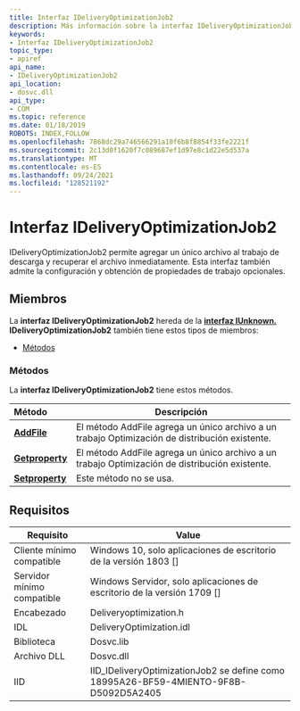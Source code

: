 ```yaml
---
title: Interfaz IDeliveryOptimizationJob2
description: Más información sobre la interfaz IDeliveryOptimizationJob2
keywords:
- Interfaz IDeliveryOptimizationJob2
topic_type:
- apiref
api_name:
- IDeliveryOptimizationJob2
api_location:
- dosvc.dll
api_type:
- COM
ms.topic: reference
ms.date: 01/18/2019
ROBOTS: INDEX,FOLLOW
ms.openlocfilehash: 7868dc29a746566291a10f6b8f8854f33fe2221f
ms.sourcegitcommit: 2c13d0f1620f7c089687ef1d97e8c1d22e5d537a
ms.translationtype: MT
ms.contentlocale: es-ES
ms.lasthandoff: 09/24/2021
ms.locfileid: "128521192"
---
```

# <a name="ideliveryoptimizationjob2-interface"></a>Interfaz IDeliveryOptimizationJob2

IDeliveryOptimizationJob2 permite agregar un único archivo al trabajo de descarga y recuperar el archivo inmediatamente. Esta interfaz también admite la configuración y obtención de propiedades de trabajo opcionales.

## <a name="members"></a>Miembros

La **interfaz IDeliveryOptimizationJob2** hereda de la [**interfaz IUnknown.**](/windows/desktop/api/unknwn/nn-unknwn-iunknown) **IDeliveryOptimizationJob2** también tiene estos tipos de miembros:

- [Métodos](#methods)

### <a name="methods"></a>Métodos

La **interfaz IDeliveryOptimizationJob2** tiene estos métodos.

| Método                                              | Descripción                                                          |
|:----------------------------------------------------|----------------------------------------------------------------------|
| [**AddFile**](ideliveryoptimizationjob2-addfile.md) | El método AddFile agrega un único archivo a un trabajo Optimización de distribución existente.         |
| [**Getproperty**](ideliveryoptimizationjob2-getproperty.md) | El método AddFile agrega un único archivo a un trabajo Optimización de distribución existente. |
| [**Setproperty**](ideliveryoptimizationjob2-setproperty.md) | Este método no se usa.                                       |

## <a name="requirements"></a>Requisitos

| Requisito | Value |
|--------------------------|----------------------------------------------------------------------------------|
| Cliente mínimo compatible | Windows 10, solo aplicaciones de escritorio de la versión 1803 \[\]                                   |
| Servidor mínimo compatible | Windows Servidor, solo aplicaciones de escritorio de la versión 1709 \[\]                               |
| Encabezado                   | Deliveryoptimization.h                                                           |
| IDL                      | DeliveryOptimization.idl                                                         |
| Biblioteca                  | Dosvc.lib                                                                        |
| Archivo DLL                      | Dosvc.dll                                                                        |
| IID                      | IID_IDeliveryOptimizationJob2 se define como 18995A26-BF59-4MIENTO-9F8B-D5092D5A2405 |
